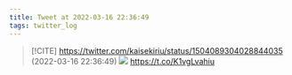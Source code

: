 ```yaml
---
title: Tweet at 2022-03-16 22:36:49
tags: twitter_log
---
```


> [!CITE] https://twitter.com/kaisekiriu/status/1504089304028844035 (2022-03-16 22:36:49)
> ![](https://twitter.com/kaisekiriu/status/1504089304028844035)
> https://t.co/K1vgLvahiu
